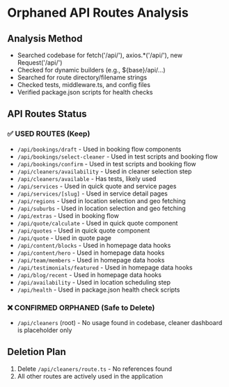 # Orphaned API Routes Analysis

## Analysis Method
- Searched codebase for fetch('/api/<segment>'), axios.*('/api/<segment>'), new Request('/api/<segment>')
- Checked for dynamic builders (e.g., ${base}/api/...)
- Searched for route directory/filename strings
- Checked tests, middleware.ts, and config files
- Verified package.json scripts for health checks

## API Routes Status

### ✅ USED ROUTES (Keep)
- `/api/bookings/draft` - Used in booking flow components
- `/api/bookings/select-cleaner` - Used in test scripts and booking flow
- `/api/bookings/confirm` - Used in test scripts and booking flow
- `/api/cleaners/availability` - Used in cleaner selection step
- `/api/cleaners/available` - Has tests, likely used
- `/api/services` - Used in quick quote and service pages
- `/api/services/[slug]` - Used in service detail pages
- `/api/regions` - Used in location selection and geo fetching
- `/api/suburbs` - Used in location selection and geo fetching
- `/api/extras` - Used in booking flow
- `/api/quote/calculate` - Used in quick quote component
- `/api/quotes` - Used in quick quote component
- `/api/quote` - Used in quote page
- `/api/content/blocks` - Used in homepage data hooks
- `/api/content/hero` - Used in homepage data hooks
- `/api/team/members` - Used in homepage data hooks
- `/api/testimonials/featured` - Used in homepage data hooks
- `/api/blog/recent` - Used in homepage data hooks
- `/api/availability` - Used in location scheduling step
- `/api/health` - Used in package.json health check scripts

### ❌ CONFIRMED ORPHANED (Safe to Delete)
- `/api/cleaners` (root) - No usage found in codebase, cleaner dashboard is placeholder only

## Deletion Plan
1. Delete `/api/cleaners/route.ts` - No references found
2. All other routes are actively used in the application
